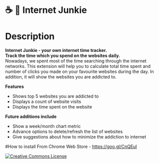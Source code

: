 # ☕️ 🍩 Internet Junkie

# Description
**Internet Junkie - your own internet time tracker.<br /> 
Track the time which you spend on the websites daily.**
<br />
Nowadays, we spent most of the time searching through the internet networks. This extension will help you to calculate total time spent and number of clicks you made on your favourite websites during the day. In addition, it will show the websites you are addicted to.

**Features**<br />
- Shows top 5 websites you are addicted to
- Displays a count of website visits
- Displays the time spent on the website

**Future additions include**<br />
- Show a week/month chart metric 
- Advance options to delete/refresh the list of websites 
- Give suggestions about how to minimize the addiction to internet

#How to install
From Chrome Web Store - https://goo.gl/CnQEuI

<a rel="license" href="http://creativecommons.org/licenses/by-nc-sa/4.0/"><img alt="Creative Commons License" style="border-width:0" src="https://i.creativecommons.org/l/by-nc-sa/4.0/88x31.png" /></a>
